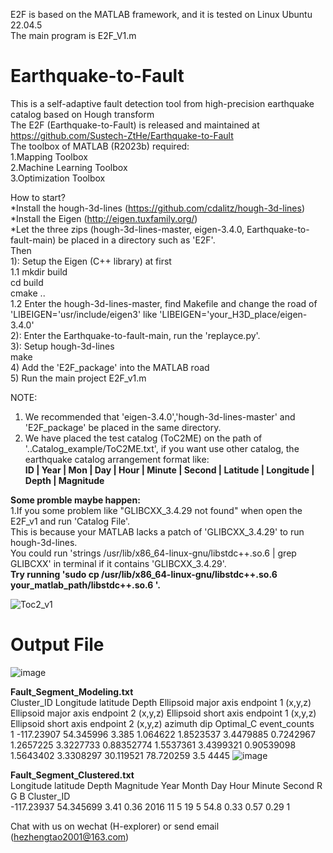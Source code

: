 E2F is based on the MATLAB framework, and it is tested on Linux Ubuntu 22.04.5  
The main program is E2F_V1.m  
# Earthquake-to-Fault  
This is a self-adaptive fault detection tool from high-precision earthquake catalog based on Hough transform  
The E2F (Earthquake-to-Fault) is released and maintained at https://github.com/Sustech-ZtHe/Earthquake-to-Fault  
The toolbox of MATLAB (R2023b) required:  
1.Mapping Toolbox  
2.Machine Learning Toolbox  
3.Optimization Toolbox  

How to start?  
*Install the hough-3d-lines (https://github.com/cdalitz/hough-3d-lines)  
*Install the Eigen (http://eigen.tuxfamily.org/)  
*Let the three zips (hough-3d-lines-master, eigen-3.4.0, Earthquake-to-fault-main) be placed in a directory such as 'E2F'.  
Then  
1): Setup the Eigen (C++ library) at first  
  1.1 mkdir build  
      cd build  
      cmake ..  
  1.2 Enter the hough-3d-lines-master, find Makefile and change the road of 'LIBEIGEN='usr/include/eigen3' like 'LIBEIGEN='your_H3D_place/eigen-3.4.0'  
2): Enter the Earthquake-to-fault-main, run the 'replayce.py'.  
3): Setup hough-3d-lines  
  make  
4) Add the 'E2F_package' into the MATLAB road  
5) Run the main project E2F_v1.m 

NOTE: 
1. We recommended that 'eigen-3.4.0','hough-3d-lines-master' and 'E2F_package' be placed in the same directory.
2. We have placed the test catalog (ToC2ME) on the path of '..Catalog_example/ToC2ME.txt', if you want use other catalog, the earthquake catalog arrangement format like:  
**ID | Year | Mon | Day | Hour | Minute | Second | Latitude | Longitude | Depth | Magnitude**

**Some promble maybe happen:**  
1.If you some problem like "GLIBCXX_3.4.29 not found" when open the E2F_v1 and run 'Catalog File'.  
  This is because your MATLAB lacks a patch of 'GLIBCXX_3.4.29' to run hough-3d-lines.  
  You could run 'strings /usr/lib/x86_64-linux-gnu/libstdc++.so.6 | grep GLIBCXX' in terminal if it contains 'GLIBCXX_3.4.29'.  
  **Try running 'sudo cp /usr/lib/x86_64-linux-gnu/libstdc++.so.6 your_matlab_path/libstdc++.so.6 '.**
  

![Toc2_v1](https://github.com/user-attachments/assets/f86fbd3b-80e5-418f-acb2-c3cf0a2c2aed)

# Output File  
![image](https://github.com/user-attachments/assets/3ef4ca6b-147e-4a26-b9d6-42040179623d)

**Fault_Segment_Modeling.txt**  
Cluster_ID	Longitude	latitude	Depth	Ellipsoid major axis endpoint 1 (x,y,z)			Ellipsoid major axis endpoint 2 (x,y,z)			Ellipsoid short axis endpoint 1 (x,y,z)			Ellipsoid short axis endpoint 2 (x,y,z)			azimuth	dip	Optimal_C	event_counts  
1	-117.23907	54.345996	3.385	1.064622	1.8523537	3.4479885	0.7242967	1.2657225	3.3227733	0.88352774	1.5537361	3.4399321	0.90539098	1.5643402	3.3308297	30.119521	78.720259	3.5	4445
![image](https://github.com/user-attachments/assets/6a1531e9-fdc7-40bc-905c-cb0c25cad9cc)

**Fault_Segment_Clustered.txt**  
Longitude	latitude	Depth Magnitude Year Month Day Hour Minute Second R G B Cluster_ID  
-117.23937 54.345699 3.41 0.36 2016 11 5 19 5 54.8 0.33 0.57 0.29 1


Chat with us on wechat (H-explorer) or send email (hezhengtao2001@163.com)
